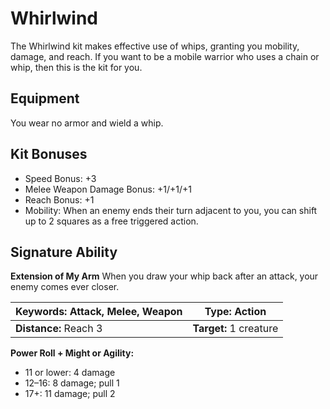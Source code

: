 # Whirlwind

The Whirlwind kit makes effective use of whips, granting you mobility, damage, and reach. If you want to be a mobile warrior who uses a chain or whip, then this is the kit for you.

## Equipment

You wear no armor and wield a whip.

## Kit Bonuses

- Speed Bonus: +3
- Melee Weapon Damage Bonus: +1/+1/+1
- Reach Bonus: +1
- Mobility: When an enemy ends their turn adjacent to you, you can shift up to 2 squares as a free triggered action.

## Signature Ability

**Extension of My Arm** When you draw your whip back after an attack, your enemy comes ever closer.

| **Keywords:** Attack, Melee, Weapon | **Type:** Action       |
| ----------------------------------- | ---------------------- |
| **Distance:** Reach 3               | **Target:** 1 creature |

**Power Roll + Might or Agility:**

- 11 or lower: 4 damage
- 12–16: 8 damage; pull 1
- 17+: 11 damage; pull 2
